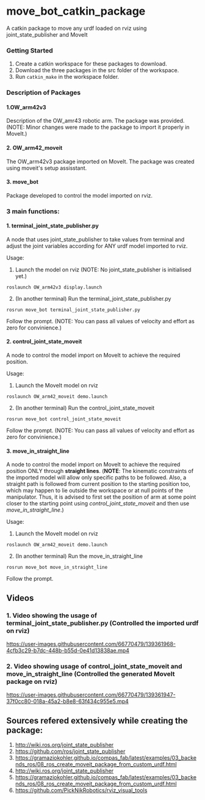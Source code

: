 # move_bot_catkin_package
A catkin package to move any urdf loaded on rviz using joint_state_publisher and MoveIt

### Getting Started
1. Create a catkin workspace for these packages to download.
2. Download the three packages in the src folder of the workspace.
3. Run `catkin_make` in the workspace folder.

### Description of Packages
#### 1.OW_arm42v3
Description of the OW_amr43 robotic arm.
The package was provided. (NOTE: Minor changes were made to the package to import it properly in MoveIt.)
#### 2. OW_arm42_moveit
The OW_arm42v3 package imported on MoveIt.
The package was created using moveit's setup assisstant.
#### 3. move_bot
Package developed to control the model imported on rviz.


### 3 main functions:
#### 1. terminal_joint_state_publisher.py
A node that uses joint_state_publisher to take values from terminal and adjust the joint variables according for ANY urdf model imported to rviz.

Usage:
1. Launch the model on rviz (NOTE: No joint_state_publisher is initialised yet.)
```shell
roslaunch OW_arm42v3 display.launch
```
2. (In another terminal) Run the terminal_joint_state_publisher.py
```shell
rosrun move_bot terminal_joint_state_publisher.py
```
Follow the prompt. (NOTE: You can pass all values of velocity and effort as zero for convinience.)

#### 2. control_joint_state_moveit
A node to control the model import on MoveIt to achieve the required position.

Usage:
1. Launch the MoveIt model on rviz
```shell
roslaunch OW_arm42_moveit demo.launch
```

2. (In another terminal) Run the control_joint_state_moveit
```shell
rosrun move_bot control_joint_state_moveit
```
Follow the prompt. (NOTE: You can pass all values of velocity and effort as zero for convinience.)

#### 3. move_in_straight_line
A node to control the model import on MoveIt to achieve the required position ONLY through **straight lines**.
(**NOTE**: The kinematic constraints of the imported model will allow only specific paths to be followed. Also, a straight path is followed from current position to the starting position too, which may happen to lie outside the workspace or at null points of the manipulator. Thus, it is advised to first set the position of arm at some point closer to the starting point using _control_joint_state_moveit_ and then use _move_in_straight_line_.)

Usage:
1. Launch the MoveIt model on rviz
```shell
roslaunch OW_arm42_moveit demo.launch
```
2. (In another terminal) Run the move_in_straight_line
```shell
rosrun move_bot move_in_straight_line
```
Follow the prompt.

## Videos
### 1. Video showing the usage of terminal_joint_state_publisher.py (Controlled the imported urdf on rviz)
https://user-images.githubusercontent.com/66770479/139361968-4cfb3c29-b7dc-448b-b55d-0e41d13838ae.mp4

### 2. Video showing usage of control_joint_state_moveit and move_in_straight_line (Controlled the generated MoveIt package on rviz)
https://user-images.githubusercontent.com/66770479/139361947-37f0cc80-018a-45a2-b8e8-63f434c955e5.mp4




## Sources refered extensively while creating the package:
1. http://wiki.ros.org/joint_state_publisher
2. https://github.com/ros/joint_state_publisher
3. https://gramaziokohler.github.io/compas_fab/latest/examples/03_backends_ros/08_ros_create_moveit_package_from_custom_urdf.html
4. http://wiki.ros.org/joint_state_publisher
5. https://gramaziokohler.github.io/compas_fab/latest/examples/03_backends_ros/08_ros_create_moveit_package_from_custom_urdf.html
6. https://github.com/PickNikRobotics/rviz_visual_tools

